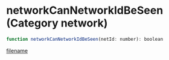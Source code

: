 # networkCanNetworkIdBeSeen (Category network)

```js
function networkCanNetworkIdBeSeen(netId: number): boolean
```

[filename](networkCanNetworkIdBeSeen_m.md ':include')